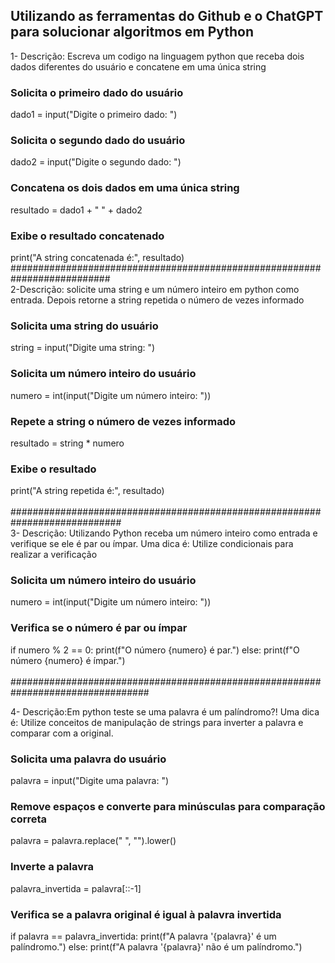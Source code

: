 ## Utilizando as ferramentas do Github e o ChatGPT para solucionar algoritmos em Python
1- Descrição: Escreva um codigo na linguagem python que receba dois dados diferentes do usuário e concatene em uma única string <br>
### Solicita o primeiro dado do usuário
dado1 = input("Digite o primeiro dado: ")

### Solicita o segundo dado do usuário
dado2 = input("Digite o segundo dado: ")

### Concatena os dois dados em uma única string
resultado = dado1 + " " + dado2

### Exibe o resultado concatenado
print("A string concatenada é:", resultado) 
<br>
########################################################################## <br>
2-Descrição: solicite uma string e um número inteiro em python  como entrada. Depois  retorne a string repetida o número de vezes informado
### Solicita uma string do usuário
string = input("Digite uma string: ")

### Solicita um número inteiro do usuário
numero = int(input("Digite um número inteiro: "))

### Repete a string o número de vezes informado
resultado = string * numero

### Exibe o resultado
print("A string repetida é:", resultado)        
<br>
############################################################################<br>
3- Descrição: Utilizando Python receba um número inteiro como entrada e verifique se ele é par ou ímpar. Uma dica é: Utilize condicionais para realizar a verificação
### Solicita um número inteiro do usuário
numero = int(input("Digite um número inteiro: "))

### Verifica se o número é par ou ímpar
if numero % 2 == 0:
    print(f"O número {numero} é par.")
else:
    print(f"O número {numero} é ímpar.")        
    <br>
#################################################################################<br>

4- Descrição:Em python teste se uma palavra é um palíndromo?! Uma dica é: Utilize conceitos de manipulação de strings para inverter a palavra e comparar com a original.<br>
### Solicita uma palavra do usuário
palavra = input("Digite uma palavra: ")

### Remove espaços e converte para minúsculas para comparação correta   <br>
palavra = palavra.replace(" ", "").lower()

### Inverte a palavra
palavra_invertida = palavra[::-1]

### Verifica se a palavra original é igual à palavra invertida
if palavra == palavra_invertida:
    print(f"A palavra '{palavra}' é um palíndromo.")
else:
    print(f"A palavra '{palavra}' não é um palíndromo.")



 
